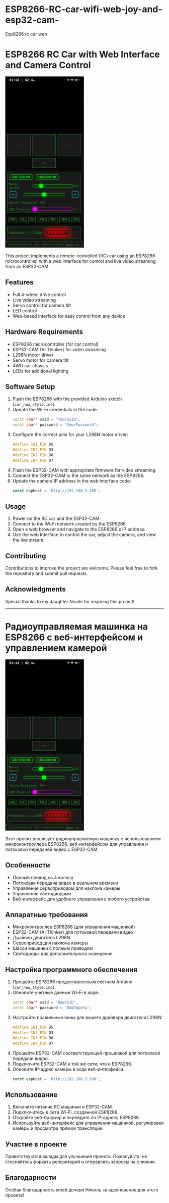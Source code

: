 # ESP8266-RC-car-wifi-web-joy-and-esp32-cam-
Esp8266 rc car web 
# ESP8266 RC Car with Web Interface and Camera Control

![RC Car Interface](screenshot.jpg)

This project implements a remote-controlled (RC) car using an ESP8266 microcontroller, with a web interface for control and live video streaming from an ESP32-CAM.

## Features

- Full 4-wheel drive control
- Live video streaming
- Servo control for camera tilt
- LED control
- Web-based interface for easy control from any device

## Hardware Requirements

- ESP8266 microcontroller (for car control)
- ESP32-CAM (AI Thinker) for video streaming
- L298N motor driver
- Servo motor for camera tilt
- 4WD car chassis
- LEDs for additional lighting

## Software Setup

1. Flash the ESP8266 with the provided Arduino sketch (`car_new_style.ino`).
2. Update the Wi-Fi credentials in the code:
   ```cpp
   const char* ssid = "YourSSID";
   const char* password = "YourPassword";
   ```
3. Configure the correct pins for your L298N motor driver:
   ```cpp
   #define IN1_PIN D5
   #define IN2_PIN D3
   #define IN3_PIN D8
   #define IN4_PIN D7
   ```
4. Flash the ESP32-CAM with appropriate firmware for video streaming.
5. Connect the ESP32-CAM to the same network as the ESP8266.
6. Update the camera IP address in the web interface code:
   ```javascript
   const espHost = 'http://192.168.3.100';
   ```

## Usage

1. Power on the RC car and the ESP32-CAM.
2. Connect to the Wi-Fi network created by the ESP8266.
3. Open a web browser and navigate to the ESP8266's IP address.
4. Use the web interface to control the car, adjust the camera, and view the live stream.

## Contributing

Contributions to improve the project are welcome. Please feel free to fork the repository and submit pull requests.

## Acknowledgments

Special thanks to my daughter Nicole for inspiring this project!

---

# Радиоуправляемая машинка на ESP8266 с веб-интерфейсом и управлением камерой

![Интерфейс управления RC машинкой](screenshot.jpg)

Этот проект реализует радиоуправляемую машинку с использованием микроконтроллера ESP8266, веб-интерфейсом для управления и потоковой передачей видео с ESP32-CAM.

## Особенности

- Полный привод на 4 колеса
- Потоковая передача видео в реальном времени
- Управление сервоприводом для наклона камеры
- Управление светодиодами
- Веб-интерфейс для удобного управления с любого устройства

## Аппаратные требования

- Микроконтроллер ESP8266 (для управления машинкой)
- ESP32-CAM (AI Thinker) для потоковой передачи видео
- Драйвер двигателя L298N
- Сервопривод для наклона камеры
- Шасси машинки с полным приводом
- Светодиоды для дополнительного освещения

## Настройка программного обеспечения

1. Прошейте ESP8266 предоставленным скетчем Arduino (`car_new_style.ino`).
2. Обновите учетные данные Wi-Fi в коде:
   ```cpp
   const char* ssid = "ВашSSID";
   const char* password = "ВашПароль";
   ```
3. Настройте правильные пины для вашего драйвера двигателя L298N:
   ```cpp
   #define IN1_PIN D5
   #define IN2_PIN D3
   #define IN3_PIN D8
   #define IN4_PIN D7
   ```
4. Прошейте ESP32-CAM соответствующей прошивкой для потоковой передачи видео.
5. Подключите ESP32-CAM к той же сети, что и ESP8266.
6. Обновите IP-адрес камеры в коде веб-интерфейса:
   ```javascript
   const espHost = 'http://192.168.3.100';
   ```

## Использование

1. Включите питание RC машинки и ESP32-CAM.
2. Подключитесь к сети Wi-Fi, созданной ESP8266.
3. Откройте веб-браузер и перейдите по IP-адресу ESP8266.
4. Используйте веб-интерфейс для управления машинкой, регулировки камеры и просмотра прямой трансляции.

## Участие в проекте

Приветствуются вклады для улучшения проекта. Пожалуйста, не стесняйтесь форкать репозиторий и отправлять запросы на слияние.

## Благодарности

Особая благодарность моей дочери Николь за вдохновение для этого проекта!

